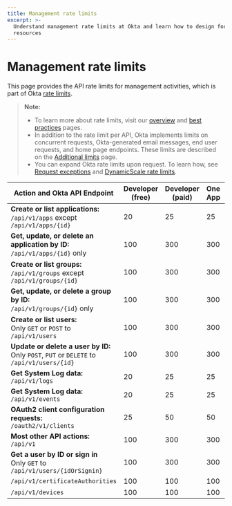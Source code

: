 ```yaml
---
title: Management rate limits
excerpt: >-
  Understand management rate limits at Okta and learn how to design for efficient use of
  resources
---
```


# Management rate limits

This page provides the API rate limits for management activities, which is part of Okta [rate limits](/docs/reference/rate-limits).

> **Note:**
>
> * To learn more about rate limits, visit our [overview](/docs/reference/rate-limits) and [best practices](/docs/reference/rl-best-practices) pages.
> * In addition to the rate limit per API, Okta implements limits on concurrent requests, Okta-generated email messages, end user requests, and home page endpoints. These limits are described on the [Additional limits](/docs/reference/rl-additional-limits/) page.
> * You can expand Okta rate limits upon request. To learn how, see [Request exceptions](/docs/reference/rl-best-practices/#request-exceptions) and [DynamicScale rate limits](/docs/reference/rl-dynamic-scale/).
>

| Action and Okta API Endpoint                                                                                                       | Developer (free) | Developer (paid) | One App | Enterprise | Workforce Identity    |
| ---------------------------------------------------------------------------------------------------------------------------------- | ---------------- | ---------------- | ------- | ---------- | --------------------- |
| **Create or list applications:**<br>`/api/v1/apps` except `/api/v1/apps/{id}`                                                      | 20               | 25               | 25      | 100        | 100                   |
| **Get, update, or delete an application by ID:**<br>`/api/v1/apps/{id}` only                                                       | 100              | 300              | 300     | 600        | 500                   |
| **Create or list groups:**<br>`/api/v1/groups` except `/api/v1/groups/{id}`                                                        | 100              | 300              | 300     | 600        | 500                   |
| **Get, update, or delete a group by ID:**<br>`/api/v1/groups/{id}` only                                                            | 100              | 300              | 300     | 600        | 1000                  |
| **Create or list users:**<br>Only `GET` or `POST` to `/api/v1/users`                                                               | 100              | 300              | 300     | 600        | 600                   |
| **Update or delete a user by ID:**<br>Only `POST`, `PUT` or `DELETE` to `/api/v1/users/{id}`                                       | 100              | 300              | 300     | 600        | 600                   |
| **Get System Log data:**<br>`/api/v1/logs`                                                                                         | 20               | 25               | 25      | 50         | 120                   |
| **Get System Log data:**<br>`/api/v1/events`                                                                                       | 20               | 25               | 25      | 50         | 100                   |
| **OAuth2 client configuration requests:**<br>`/oauth2/v1/clients`                                                                  | 25               | 50               | 50      | 100        | 100                   |
| **Most other API actions:**<br>`/api/v1`                                                                                           | 100              | 300              | 300     | 600        | 1200                  |
| **Get a user by ID or sign in**<br>Only `GET` to `/api/v1/users/{idOrSignin}`                                                      | 100              | 300              | 300     | 1000       | 2000                  |
| `/api/v1/certificateAuthorities`                                                                                                   | 100              | 100              | 100     | 150        | 100                   |
| `/api/v1/devices`                                                                                                                  | 100              | 100              | 100     | 150        | 100                   |
